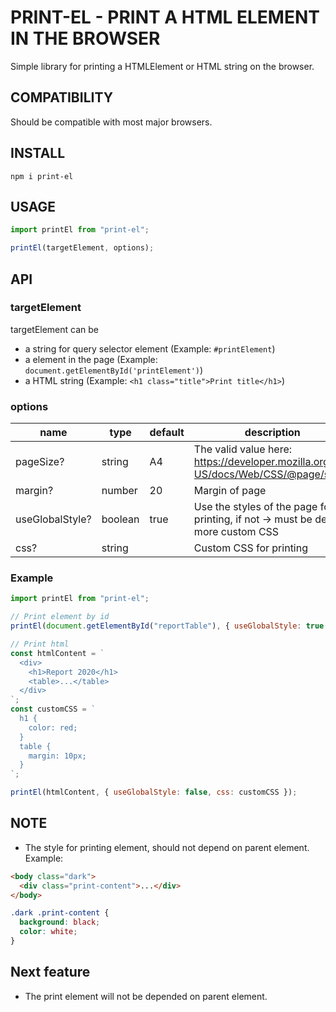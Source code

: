 # PRINT-EL - PRINT A HTML ELEMENT IN THE BROWSER

Simple library for printing a HTMLElement or HTML string on the browser.

## COMPATIBILITY

Should be compatible with most major browsers.

## INSTALL

```
npm i print-el
```

## USAGE

```jsx
import printEl from "print-el";

printEl(targetElement, options);
```

## API

### targetElement

targetElement can be

- a string for query selector element (Example: `#printElement`)
- a element in the page (Example: `document.getElementById('printElement')`)
- a HTML string (Example: `<h1 class="title">Print title</h1>`)

### options

| name            | type    | default | description                                                                       |
| --------------- | ------- | ------- | --------------------------------------------------------------------------------- |
| pageSize?       | string  | A4      | The valid value here: https://developer.mozilla.org/en-US/docs/Web/CSS/@page/size |
| margin?         | number  | 20      | Margin of page                                                                    |
| useGlobalStyle? | boolean | true    | Use the styles of the page for printing, if not -> must be define more custom CSS |
| css?            | string  |         | Custom CSS for printing                                                           |

### Example

```js
import printEl from "print-el";

// Print element by id
printEl(document.getElementById("reportTable"), { useGlobalStyle: true });

// Print html
const htmlContent = `
  <div>
    <h1>Report 2020</h1>
    <table>...</table>
  </div>
`;
const customCSS = `
  h1 {
    color: red;
  }
  table {
    margin: 10px;
  }
`;

printEl(htmlContent, { useGlobalStyle: false, css: customCSS });
```

## NOTE

- The style for printing element, should not depend on parent element.
  Example:

```html
<body class="dark">
  <div class="print-content">...</div>
</body>
```

```css
.dark .print-content {
  background: black;
  color: white;
}
```

## Next feature

- The print element will not be depended on parent element.

